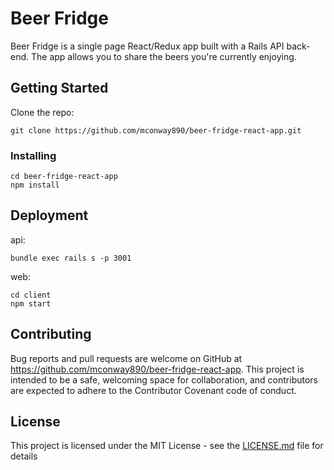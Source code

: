 # Beer Fridge

Beer Fridge is a single page React/Redux app built with a Rails API back-end. The app allows you to share the beers you're currently enjoying.

## Getting Started

Clone the repo:

```
git clone https://github.com/mconway890/beer-fridge-react-app.git
```

### Installing

```
cd beer-fridge-react-app
npm install
```

## Deployment

api:
```
bundle exec rails s -p 3001
```
web:
```
cd client
npm start
```

## Contributing

Bug reports and pull requests are welcome on GitHub at https://github.com/mconway890/beer-fridge-react-app. This project is intended to be a safe, welcoming space for collaboration, and contributors are expected to adhere to the Contributor Covenant code of conduct.

## License

This project is licensed under the MIT License - see the [LICENSE.md](LICENSE.md) file for details
